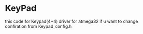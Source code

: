 # KeyPad
this code for Keypad(4*4) driver for atmega32 
if u want to change confiration from  	Keypad_config.h
